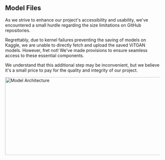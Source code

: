 ## Model Files
As we strive to enhance our project's accessibility and usability, we've encountered a small hurdle regarding the size limitations on GitHub repositories.

Regrettably, due to kernel failures preventing the saving of models on Kaggle, we are unable to directly fetch and upload the saved ViTGAN models. However, fret not! We've made provisions to ensure seamless access to these essential components.

We understand that this additional step may be inconvenient, but we believe it's a small price to pay for the quality and integrity of our project.

<img src="https://lmb.informatik.uni-freiburg.de/people/ronneber/u-net/u-net-architecture.png" alt="Model Architecture" width="524" height="254"/>
